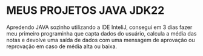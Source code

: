# MEUS PROJETOS JAVA JDK22
 Apredendo JAVA sozinho utilizando a IDE InteliJ, consegui em 3 dias fazer meu primeiro programinha que capta dados do usuário, calcula a média das notas e devolve uma saída de dados com uma mensagem de aprovação ou reprovação em caso de média alta ou baixa.
